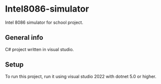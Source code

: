 # Intel8086-simulator
Intel 8086 simulator for school project.

## General info
C# project written in visual studio.
	
## Setup
To run this project, run it using visual studio 2022 with dotnet 5.0 or higher.
